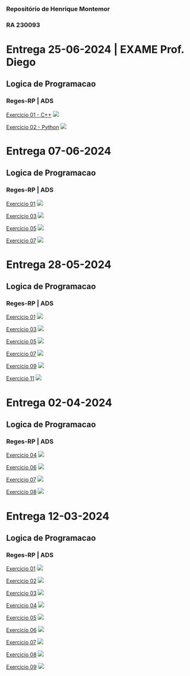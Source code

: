 ### Repositório de Henrique Montemor
### RA 230093

# Entrega 25-06-2024 | EXAME Prof. Diego
## Logica de Programacao
### Reges-RP | ADS

[Exercicio 01 - C++](https://github.com/montemorh/LP-Exercicios-em-C/blob/main/Exame%2025-06-24/EX-1.cpp)
![](/assets/img/exame-ex1-25-06-24.png)

[Exercicio 02 - Python](https://github.com/montemorh/LP-Exercicios-em-C/blob/main/Exame%2025-06-24/EX-2.py)
![](/assets/img/exame-ex2-25-06-24.png)


# Entrega 07-06-2024
## Logica de Programacao
### Reges-RP | ADS


[Exercicio 01](https://github.com/montemorh/LP-Exercicios-em-C/blob/main/Exercicios%2007-06-24/EX-1.py)
![](/assets/img/07-6-ex1.png)

[Exercicio 03](https://github.com/montemorh/LP-Exercicios-em-C/blob/main/Exercicios%2007-06-24/EX-3.py)
![](/assets/img/07-06-ex3.png)

[Exercicio 05](https://github.com/montemorh/LP-Exercicios-em-C/blob/main/Exercicios%2007-06-24/EX-5.py)
![](/assets/img/07-06-ex5.png)

[Exercicio 07](https://github.com/montemorh/LP-Exercicios-em-C/blob/main/Exercicios%2007-06-24/EX-7.py)
![](/assets/img/07-06-ex7.png)

# Entrega 28-05-2024
## Logica de Programacao
### Reges-RP | ADS


[Exercicio 01](https://github.com/montemorh/LP-Exercicios-em-C/blob/main/Exercicios%2028-05-24/EX-1.py)
![](/assets/img/28-05-ex1.png)

[Exercicio 03](https://github.com/montemorh/LP-Exercicios-em-C/blob/main/Exercicios%2028-05-24/EX-3.py)
![](/assets/img/28-05-ex3.png)

[Exercicio 05](https://github.com/montemorh/LP-Exercicios-em-C/blob/main/Exercicios%2028-05-24/EX-5.py)
![](/assets/img/28-05-ex5.png)

[Exercicio 07](https://github.com/montemorh/LP-Exercicios-em-C/blob/main/Exercicios%2028-05-24/EX-7.py)
![](/assets/img/28-05-ex7.png)

[Exercicio 09](https://github.com/montemorh/LP-Exercicios-em-C/blob/main/Exercicios%2028-05-24/EX-9.py)
![](/assets/img/28-05-ex9.png)

[Exercicio 11](https://github.com/montemorh/LP-Exercicios-em-C/blob/main/Exercicios%2028-05-24/EX-11.py)
![](/assets/img/28-05-ex11.png)


# Entrega 02-04-2024
## Logica de Programacao
### Reges-RP | ADS


[Exercicio 04](https://github.com/montemorh/LP-Exercicios-em-C/blob/main/Exercicios%2002-04-24/cnh.cpp)
![](/assets/img/02-04-ex1.png)

[Exercicio 06](https://github.com/montemorh/LP-Exercicios-em-C/blob/main/Exercicios%2002-04-24/menorvalor.cpp)
![](/assets/img/02-04-ex2.png)

[Exercicio 07](https://github.com/montemorh/LP-Exercicios-em-C/blob/main/Exercicios%2002-04-24/reajusteSalario.cpp)
![](/assets/img/02-04-ex3.png)

[Exercicio 08](https://github.com/montemorh/LP-Exercicios-em-C/blob/main/Exercicios%2002-04-24/OMS.cpp)
![](/assets/img/02-04-ex4.png)

# Entrega 12-03-2024
## Logica de Programacao
### Reges-RP | ADS

[Exercicio 01](https://github.com/montemorh/LP-Exercicios-em-C/blob/main/Exercicios%2013-03-24/mediaponderada.cpp)
![](/assets/img/mediaponderada.png)

[Exercicio 02](https://github.com/montemorh/LP-Exercicios-em-C/blob/main/Exercicios%2013-03-24/consumocombustivel.cpp)
![](/assets/img/consumocombustivel.png)

[Exercicio 03](https://github.com/montemorh/LP-Exercicios-em-C/blob/main/Exercicios%2013-03-24/imc.cpp)
![](/assets/img/imc.png)

[Exercicio 04](https://github.com/montemorh/LP-Exercicios-em-C/blob/main/Exercicios%2013-03-24/xdias.cpp)
![](/assets/img/xdias.png)

[Exercicio 05](https://github.com/montemorh/LP-Exercicios-em-C/blob/main/Exercicios%2013-03-24/salario.cpp)
![](/assets/img/salario.png)

[Exercicio 06](https://github.com/montemorh/LP-Exercicios-em-C/blob/main/Exercicios%2013-03-24/antecessor.cpp)
![](/assets/img/antecessor.png)

[Exercicio 07](https://github.com/montemorh/LP-Exercicios-em-C/blob/main/Exercicios%2013-03-24/metros.cpp)
![](/assets/img/metros.png)

[Exercicio 08](https://github.com/montemorh/LP-Exercicios-em-C/blob/main/Exercicios%2013-03-24/dolares.cpp)
![](/assets/img/dolares.png)

[Exercicio 09](https://github.com/montemorh/LP-Exercicios-em-C/blob/main/Exercicios%2013-03-24/tinta.cpp)
![](/assets/img/tinta.png)



